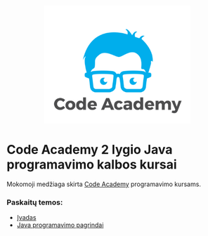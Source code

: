 <p align="center">
  <img width="334" height="269" src="./CALogo.png">
</p>

# Code Academy 2 lygio Java programavimo kalbos kursai
Mokomoji medžiaga skirta [Code Academy](https://www.codeacademy.lt/) programavimo kursams. 

### Paskaitų temos:
- [Įvadas](/introduction)
- [Java programavimo pagrindai](/java-basics)
